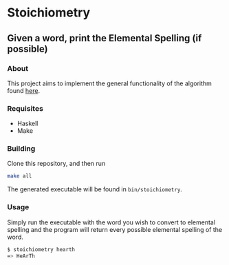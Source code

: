 # Stoichiometry
## Given a word, print the Elemental Spelling (if possible)
### About
This project aims to implement the general functionality of the algorithm found 
[here](https://www.amin.space/blog/2017/5/elemental_speller/).

### Requisites
- Haskell
- Make

### Building
Clone this repository, and then run
```bash
make all
```

The generated executable will be found in `bin/stoichiometry`.

### Usage
Simply run the executable with the word you wish to convert to elemental spelling and 
the program will return every possible elemental spelling of the word.

```bash
$ stoichiometry hearth
=> HeArTh
```